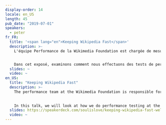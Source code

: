 ```yaml
---
display-order: 14
locale: en_US
length: 45
pub_date: "2019-07-01"
speakers:
  - peter
fr_FR:
  title: '<span lang="en">Keeping Wikipedia Fast</span>'
  description: >-
    L'équipe Performance de la Wikimedia Foundation est chargée de mesurer la performance de Wikipedia. On met en place une surveillance et pouf, c'est parti ? En théorie, c'est facile, mais dans la pratique, c'est une autre histoire. 


    Dans cet exposé, examinons comment nous effectuons des tests de performance à la Wikimedia Foundation à l'aide d'outils synthétiques et comment cela s'articule avec les mesures réalisées auprès d'utilisateur·rice·s réel·le·s. Nous parlerons de la mise en place, des quelques études de cas où nous avons trouvé des régressions et nous passerons en revue les leçons que nous avons tirées de nos erreurs.
  slides: ~
  video: ~
en_US:
  title: "Keeping Wikipedia Fast"
  description: >-
    The performance team at the Wikimedia Foundation is responsible for measuring the performance of Wikipedia. That is easy right? Setup monitoring and you are ready to go? In theory it is easy, but in practice we have had some problems. 
    
    
    In this talk, we will look at how we do performance testing at the Wikimedia Foundation using synthetic monitoring tools and how it works together with our real user measurements. We will talk about the setup, some case studies where we found regressions and go through the learnings we got from our mistakes.
  slides: https://speakerdeck.com/soulislove/keeping-wikipedia-fast-welovespeed
  video: ~
---
```

